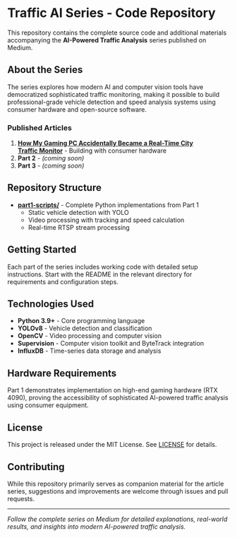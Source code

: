 # Traffic AI Series - Code Repository

This repository contains the complete source code and additional materials accompanying the **AI-Powered Traffic Analysis** series published on Medium.

## About the Series

The series explores how modern AI and computer vision tools have democratized sophisticated traffic monitoring, making it possible to build professional-grade vehicle detection and speed analysis systems using consumer hardware and open-source software.

### Published Articles

1. **[How My Gaming PC Accidentally Became a Real-Time City Traffic Monitor](link-to-part-1)** - Building with consumer hardware
2. **Part 2** - *(coming soon)*
3. **Part 3** - *(coming soon)*

## Repository Structure

- **[part1-scripts/](part1-scripts/)** - Complete Python implementations from Part 1
  - Static vehicle detection with YOLO
  - Video processing with tracking and speed calculation
  - Real-time RTSP stream processing

## Getting Started

Each part of the series includes working code with detailed setup instructions. Start with the README in the relevant directory for requirements and configuration steps.

## Technologies Used

- **Python 3.9+** - Core programming language
- **YOLOv8** - Vehicle detection and classification
- **OpenCV** - Video processing and computer vision
- **Supervision** - Computer vision toolkit and ByteTrack integration
- **InfluxDB** - Time-series data storage and analysis

## Hardware Requirements

Part 1 demonstrates implementation on high-end gaming hardware (RTX 4090), proving the accessibility of sophisticated AI-powered traffic analysis using consumer equipment.

## License

This project is released under the MIT License. See [LICENSE](LICENSE) for details.

## Contributing

While this repository primarily serves as companion material for the article series, suggestions and improvements are welcome through issues and pull requests.

---

*Follow the complete series on Medium for detailed explanations, real-world results, and insights into modern AI-powered traffic analysis.*